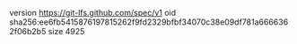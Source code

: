 version https://git-lfs.github.com/spec/v1
oid sha256:ee6fb5415876197815262f9fd2329bfbf34070c38e09df781a6666362f06b2b5
size 4925
